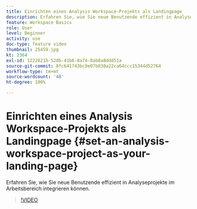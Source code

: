 ```yaml
---
title: Einrichten eines Analysis Workspace-Projekts als Landingpage
description: Erfahren Sie, wie Sie neue Benutzende effizient in Analyseprojekte im Arbeitsbereich integrieren können.
feature: Workspace Basics
role: User
level: Beginner
activity: use
doc-type: feature video
thumbnail: 25459.jpg
kt: 2364
exl-id: 1222621b-52db-41b6-8a74-8ab8a8ddd51a
source-git-commit: 8fc641743bc9e07b838a22ca64ccc15344d52764
workflow-type: tm+mt
source-wordcount: '48'
ht-degree: 100%

---
```


# Einrichten eines Analysis Workspace-Projekts als Landingpage {#set-an-analysis-workspace-project-as-your-landing-page}

Erfahren Sie, wie Sie neue Benutzende effizient in Analyseprojekte im Arbeitsbereich integrieren können.

>[!VIDEO](https://video.tv.adobe.com/v/40287/?quality=12&learn=on&captions=ger)

